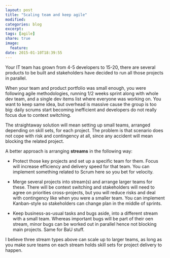```yaml
---
layout: post
title: "Scaling team and keep agile"
modified:
categories: blog
excerpt:
tags: [agile]
share: true
image:
  feature:
date: 2015-01-10T18:39:55
---
```



Your IT team has grown from 4-5 developers to 15-20, there are several products to be built and stakeholders have decided to run all those projects in parallel.

When your team and product portfolio was small enough, you were following agile methodologies, running 1/2 weeks sprint along with whole dev team, and a single dev items list where everyone was working on. You want to keep same idea, but overhead is massive cause the group is too big: daily scrums start becoming inefficient and developers do not really focus due to context switching.

The straightaway solution will mean setting up small teams, arranged depending on skill sets, for each project. The problem is that scenario does not cope with risk and contingency at all, since any accident will mean blocking the related project.

A better approach is arranging **streams** in the following way:

* Protect those key projects and set up a specific team for them. Focus will increase efficiency and delivery speed for that team. You can implement something related to Scrum here so you bet for velocity.

* Merge several projects into stream(s) and arrange larger teams for these. There will be context switching and stakeholders will need to agree on priorities cross-projects, but you will reduce risks and deal with contingency like when you were a smaller team. You can implement Kanban-style so stakeholders can change plan in the middle of sprints.

* Keep business-as-usual tasks and bugs aside, into a different stream with a small team. Whereas important bugs will be part of their oen stream, minor bugs can be worked out in parallel hence not blocking main projects. Same for BaU stuff.

I believe three stream types above can scale up to larger teams, as long as you make sure teams on each stream holds skill sets for project delivery to happen.